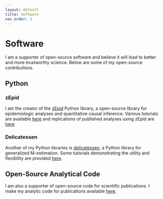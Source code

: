 ```yaml
---
layout: default
title: Software
nav_order: 3
---
```


# Software 

I am a supporter of open-source software and believe it will lead to better and more trustworthy science. Below are 
some of my open-source contributions.

## Python

### zEpid

I am the creator of the [zEpid](https://github.com/pzivich/zEpid) Python library, a open-source library for 
epidemiologic analyses and quantitative causal inference. Various tutorials are available 
[here](https://github.com/pzivich/Python-for-Epidemiologists/tree/master/3_Epidemiology_Analysis) and replications of
published analyses using zEpid are [here](https://github.com/pzivich/zEpid-replications)

### Delicatessen

Another of my Python libraries is [delicatessen](https://github.com/pzivich/Delicatessen), a Python library for 
generalized M-estimation. Some tutorials demonstrating the utility and flexibility are provided 
[here](https://deli.readthedocs.io/en/latest/Examples.html).

## Open-Source Analytical Code

I am also a supporter of open-source code for scientific publications. I make my analytic code for publications 
available [here](https://github.com/pzivich/publications-code).
